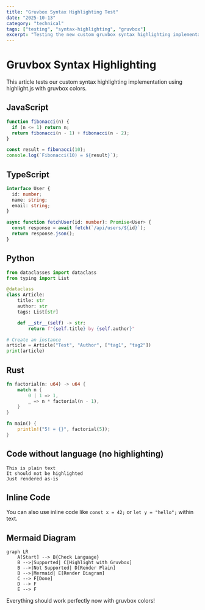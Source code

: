 ```yaml
---
title: "Gruvbox Syntax Highlighting Test"
date: "2025-10-13"
category: "technical"
tags: ["testing", "syntax-highlighting", "gruvbox"]
excerpt: "Testing the new custom gruvbox syntax highlighting implementation."
---
```


# Gruvbox Syntax Highlighting

This article tests our custom syntax highlighting implementation using highlight.js with gruvbox colors.

## JavaScript

```javascript
function fibonacci(n) {
  if (n <= 1) return n;
  return fibonacci(n - 1) + fibonacci(n - 2);
}

const result = fibonacci(10);
console.log(`Fibonacci(10) = ${result}`);
```

## TypeScript

```typescript
interface User {
  id: number;
  name: string;
  email: string;
}

async function fetchUser(id: number): Promise<User> {
  const response = await fetch(`/api/users/${id}`);
  return response.json();
}
```

## Python

```python
from dataclasses import dataclass
from typing import List

@dataclass
class Article:
    title: str
    author: str
    tags: List[str]

    def __str__(self) -> str:
        return f"{self.title} by {self.author}"

# Create an instance
article = Article("Test", "Author", ["tag1", "tag2"])
print(article)
```

## Rust

```rust
fn factorial(n: u64) -> u64 {
    match n {
        0 | 1 => 1,
        _ => n * factorial(n - 1),
    }
}

fn main() {
    println!("5! = {}", factorial(5));
}
```

## Code without language (no highlighting)

```
This is plain text
It should not be highlighted
Just rendered as-is
```

## Inline Code

You can also use inline code like `const x = 42;` or `let y = "hello";` within text.

## Mermaid Diagram

```mermaid
graph LR
    A[Start] --> B{Check Language}
    B -->|Supported| C[Highlight with Gruvbox]
    B -->|Not Supported| D[Render Plain]
    B -->|Mermaid| E[Render Diagram]
    C --> F[Done]
    D --> F
    E --> F
```

Everything should work perfectly now with gruvbox colors!
